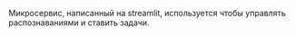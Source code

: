 Микросервис, написанный на streamlit, используется чтобы управлять распознаваниями и ставить задачи. 
